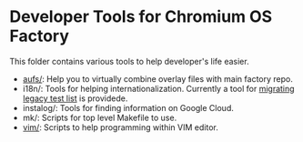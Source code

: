 # Developer Tools for Chromium OS Factory

This folder contains various tools to help developer's life easier.

- [aufs/](aufs/README.md): Help you to virtually combine overlay files with
    main factory repo.
- i18n/: Tools for helping internationalization. Currently a tool for
    [migrating legacy test list](i18n/migrate_test_lists/README.md) is
    providede.
- instalog/: Tools for finding information on Google Cloud.
- mk/: Scripts for top level Makefile to use.
- [vim/](vim/README.md): Scripts to help programming within VIM editor.
